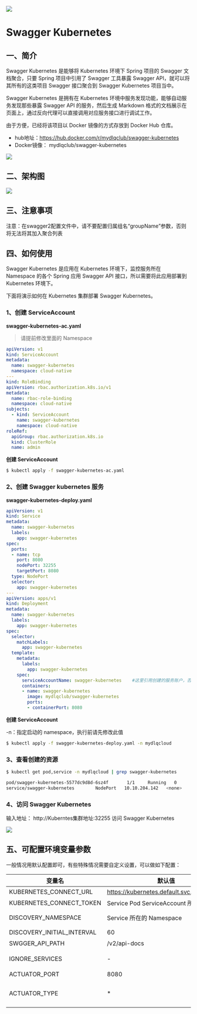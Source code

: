 <!-- ![](http://ww1.sinaimg.cn/large/007vhU0ely1g47xglqna6j30qy09rtb5.jpg) -->
![](https://mydlq-club.oss-cn-beijing.aliyuncs.com/images/swagger-kubernetes-1001.jpg)

# Swagger Kubernetes

## 一、简介

Swagger Kubernetes 是能够将 Kubernetes 环境下 Spring 项目的 Swagger 文档聚合，只要 Spring 项目中引用了 Swagger 工具暴露 Swagger API，就可以将其所有的这类项目 Swagger 接口聚合到 Swagger Kubernetes 项目当中。

Swagger Kubernetes 是拥有在 Kubernetes 环境中服务发现功能，能够自动服务发现那些暴露 Swagger API 的服务，然后生成 Markdown 格式的文档展示在页面上，通过反向代理可以直接调用对应服务接口进行调试工作。

由于方便，已经将该项目以 Docker 镜像的方式存放到 Docker Hub 仓库。

- hub地址：https://hub.docker.com/r/mydlqclub/swagger-kubernetes
- Docker镜像： mydlqclub/swagger-kubernetes

<!-- ![](http://ww1.sinaimg.cn/large/007vhU0ely1g3qeczucrij30qe0k174p.jpg) -->
![](https://mydlq-club.oss-cn-beijing.aliyuncs.com/images/swagger-kubernetes-1002.jpg?x-oss-process=style/shuiyin)

## 二、架构图

<!-- ![](http://ww1.sinaimg.cn/large/007vhU0ely1g49t2mpc6tj30rs0bugmi.jpg) -->
![](https://mydlq-club.oss-cn-beijing.aliyuncs.com/images/swagger-kubernetes-1003.jpg?x-oss-process=style/shuiyin)

## 三、注意事项

注意：在swagger2配置文件中，请不要配置归属组名“groupName”参数，否则将无法将其加入聚合列表

## 四、如何使用

Swagger Kubernetes 是应用在 Kubernetes 环境下，监控服务所在 Namespace 的各个 Spring 应用 Swagger API 接口，所以需要将此应用部署到 Kubernetes 环境下。

下面将演示如何在 Kubernetes 集群部署 Swagger Kubernetes。

### 1、创建 ServiceAccount

**swagger-kubernetes-ac.yaml**

> 请提前修改里面的 Namespace

```yaml
apiVersion: v1
kind: ServiceAccount
metadata:
  name: swagger-kubernetes
  namespace: cloud-native
---
kind: RoleBinding
apiVersion: rbac.authorization.k8s.io/v1
metadata:
  name: rbac-role-binding
  namespace: cloud-native
subjects:
  - kind: ServiceAccount
    name: swagger-kubernetes
    namespace: cloud-native
roleRef:
  apiGroup: rbac.authorization.k8s.io
  kind: ClusterRole
  name: admin
```

**创建 ServiceAccount**

```bash
$ kubectl apply -f swagger-kubernetes-ac.yaml
```

### 2、创建 Swagger kubernetes 服务

**swagger-kubernetes-deploy.yaml**

```yaml
apiVersion: v1
kind: Service
metadata:
  name: swagger-kubernetes
  labels:
    app: swagger-kubernetes
spec:
  ports:
  - name: tcp
    port: 8080
    nodePort: 32255
    targetPort: 8080
  type: NodePort
  selector:
    app: swagger-kubernetes
---
apiVersion: apps/v1
kind: Deployment
metadata:
  name: swagger-kubernetes
  labels:
    app: swagger-kubernetes
spec:
  selector:
    matchLabels:
      app: swagger-kubernetes
  template:
    metadata:
      labels:
        app: swagger-kubernetes
    spec:
      serviceAccountName: swagger-kubernetes    #这里引用创建的服务账户，否则可能没有读取服务所在 Namespace 的权限
      containers:
      - name: swagger-kubernetes
        image: mydlqclub/swagger-kubernetes
        ports:
        - containerPort: 8080
```

**创建 ServiceAccount**

-n：指定启动的 namespace，执行前请先修改此值

```bash
$ kubectl apply -f swagger-kubernetes-deploy.yaml -n mydlqcloud
```

### 3、查看创建的资源

```bash
$ kubectl get pod,service -n mydlqcloud | grep swagger-kubernetes

pod/swagger-kubernetes-5577dc9d8d-6sz4f       1/1     Running   0     
service/swagger-kubernetes        NodePort   10.10.204.142   <none>        8080:32255/TCP  
```

### 4、访问 Swagger Kubernetes

输入地址： http://Kuberntes集群地址:32255 访问 Swagger Kubernetes

<!-- ![](http://ww1.sinaimg.cn/large/007vhU0ely1g47ly6vu4uj30v60clgm4.jpg) -->
![](https://mydlq-club.oss-cn-beijing.aliyuncs.com/images/swagger-kubernetes-1004.jpg?x-oss-process=style/shuiyin)

## 五、可配置环境变量参数

一般情况用默认配置即可，有些特殊情况需要自定义设置，可以做如下配置：

变量名 | 默认值 |描述
---|----|---
KUBERNETES_CONNECT_URL | https://kubernetes.default.svc.cluster.local |Kubernetes API 地址
KUBERNETES_CONNECT_TOKEN | Service Pod ServiceAccount 所拥有的权限 | KUBERNETES_CONNECT_TOKEN
DISCOVERY_NAMESPACE | Service 所在的 Namespace | Swagger 聚合文档的 Kubernetes Namespace
DISCOVERY_INITIAL_INTERVAL | 60 | 服务发现的更新间隔，推荐60秒
SWGGER_API_PATH | /v2/api-docs | 应用 Swagger API 地址
IGNORE_SERVICES | - | 默认的忽略列表，例如设置为"service1,service2,......"
ACTUATOR_PORT | 8080 | SpringBoot management 端口设置 
ACTUATOR_TYPE | * | SpringBoot Actuator 暴露的参数，可以设置为 health,info,env,metrics,prometheus....

